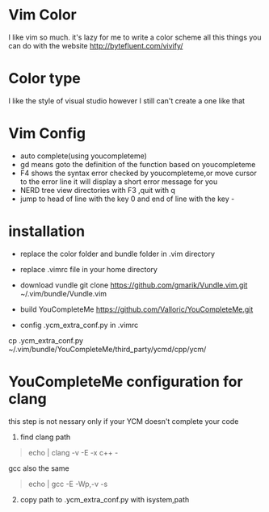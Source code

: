 # Vim Color
I like vim so much.
it's lazy for me to write a color scheme
all this things you can do with the website
http://bytefluent.com/vivify/

# Color type
I like the style of visual studio however I still can't create a one like that

# Vim Config

* auto complete(using youcompleteme)
* gd means goto the definition of the function based on youcompleteme
* F4 shows the syntax error checked by youcompleteme,or move cursor to the error line it will display a short error message for you
* NERD tree view directories with F3 ,quit with q
* jump to head of line with the key 0 and end of line with the key -

# installation

* replace the color folder and bundle folder in .vim directory

* replace .vimrc file in your home directory

* download vundle
git clone https://github.com/gmarik/Vundle.vim.git ~/.vim/bundle/Vundle.vim

* build YouCompleteMe
https://github.com/Valloric/YouCompleteMe.git

* config .ycm_extra_conf.py in .vimrc

cp .ycm_extra_conf.py ~/.vim/bundle/YouCompleteMe/third_party/ycmd/cpp/ycm/

# YouCompleteMe configuration for clang
this step is not nessary only if your YCM doesn't complete your code

1. find clang path
> echo | clang -v -E -x c++ -

gcc also the same 
> echo | gcc -E -Wp,-v -s

2. copy path to .ycm_extra_conf.py with isystem,path